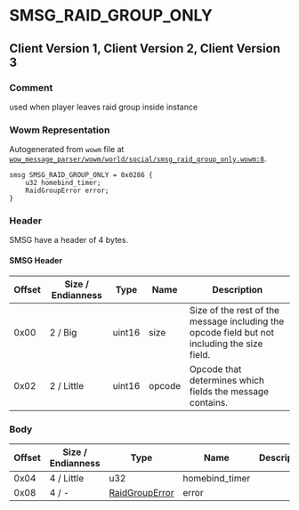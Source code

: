 # SMSG_RAID_GROUP_ONLY

## Client Version 1, Client Version 2, Client Version 3

### Comment

used when player leaves raid group inside instance

### Wowm Representation

Autogenerated from `wowm` file at [`wow_message_parser/wowm/world/social/smsg_raid_group_only.wowm:8`](https://github.com/gtker/wow_messages/tree/main/wow_message_parser/wowm/world/social/smsg_raid_group_only.wowm#L8).
```rust,ignore
smsg SMSG_RAID_GROUP_ONLY = 0x0286 {
    u32 homebind_timer;
    RaidGroupError error;
}
```
### Header

SMSG have a header of 4 bytes.

#### SMSG Header

| Offset | Size / Endianness | Type   | Name   | Description |
| ------ | ----------------- | ------ | ------ | ----------- |
| 0x00   | 2 / Big           | uint16 | size   | Size of the rest of the message including the opcode field but not including the size field.|
| 0x02   | 2 / Little        | uint16 | opcode | Opcode that determines which fields the message contains.|

### Body

| Offset | Size / Endianness | Type | Name | Description | Comment |
| ------ | ----------------- | ---- | ---- | ----------- | ------- |
| 0x04 | 4 / Little | u32 | homebind_timer |  |  |
| 0x08 | 4 / - | [RaidGroupError](raidgrouperror.md) | error |  |  |

